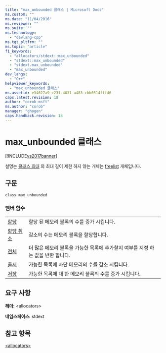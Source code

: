 ```yaml
---
title: "max_unbounded 클래스 | Microsoft Docs"
ms.custom: ""
ms.date: "11/04/2016"
ms.reviewer: ""
ms.suite: ""
ms.technology: 
  - "devlang-cpp"
ms.tgt_pltfrm: ""
ms.topic: "article"
f1_keywords: 
  - "allocators/stdext::max_unbounded"
  - "stdext::max_unbounded"
  - "stdext.max_unbounded"
  - "max_unbounded"
dev_langs: 
  - "C++"
helpviewer_keywords: 
  - "max_unbounded 클래스"
ms.assetid: e34627a9-c231-4031-a483-cbb0514fff46
caps.latest.revision: 18
author: "corob-msft"
ms.author: "corob"
manager: "ghogen"
caps.handback.revision: 18
---
```

# max_unbounded 클래스
[!INCLUDE[vs2017banner](../assembler/inline/includes/vs2017banner.md)]

설명는 [클래스 최대](../standard-library/allocators-header.md) 의 최대 길이 제한 하지 않는 개체는 [freelist](../standard-library/freelist-class.md) 개체입니다.  
  
## 구문  
  
```  
class max_unbounded  
```  
  
### 멤버 함수  
  
|||  
|-|-|  
|[할당](../Topic/max_unbounded::allocated.md)|할당 된 메모리 블록의 수를 증가 시킵니다.|  
|[할당 취소](../Topic/max_unbounded::deallocated.md)|감소의 수는 메모리 블록을 할당합니다.|  
|[전체](../Topic/max_unbounded::full.md)|더 많은 메모리 블록을 가능한 목록에 추가할지 여부를 지정 하는 값을 반환 합니다.|  
|[출시](../Topic/max_unbounded::released.md)|가능한 목록에 차단 메모리의 수를 감소 시킵니다.|  
|[저장](../Topic/max_unbounded::saved.md)|가능한 목록에 대 한 메모리 블록의 수를 증가 시킵니다.|  
  
## 요구 사항  
 **헤더:** \<allocators\>  
  
 **네임스페이스:** stdext  
  
## 참고 항목  
 [\<allocators\>](../standard-library/allocators-header.md)